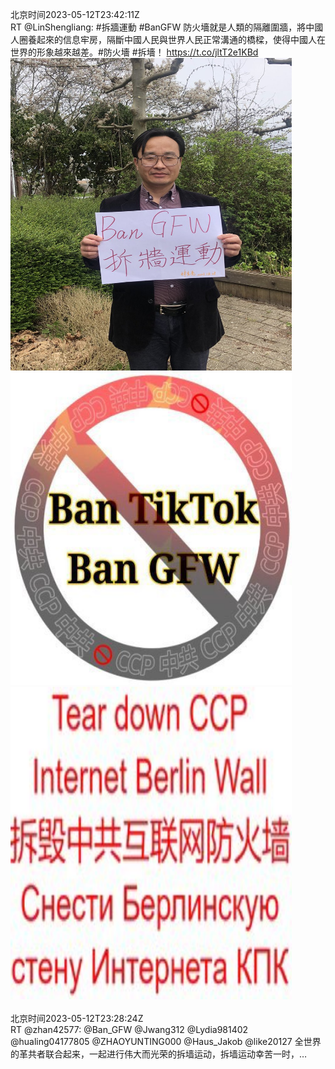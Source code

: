 北京时间2023-05-12T23:42:11Z<br>RT @LinShengliang: #拆牆運動 #BanGFW 防火墻就是人類的隔離圍牆，將中國人圈養起來的信息牢房，隔斷中國人民與世界人民正常溝通的橋樑，使得中國人在世界的形象越來越差。#防火墻 #拆墻！ https://t.co/jltT2e1KBd<br><img src='/temp/image/2023/u-Month-5/1657048532866727937_0.jpg' width='450' height='500'><img src='/temp/image/2023/u-Month-5/1657048532866727937_1.jpg' width='450' height='500'><img src='/temp/image/2023/u-Month-5/1657048532866727937_2.jpg' width='450' height='500'><br><br>北京时间2023-05-12T23:28:24Z<br>RT @zhan42577: @Ban_GFW @Jwang312 @Lydia981402 @hualing04177805 @ZHAOYUNTING000 @Haus_Jakob @like20127 全世界的革共者联合起来，一起进行伟大而光荣的拆墙运动，拆墙运动幸苦一时，…<br><br><br>
